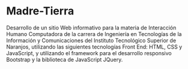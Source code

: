 # Madre-Tierra
Desarrollo de un sitio Web informativo para la materia de Interacción Humano Computadora de la carrera de Ingeniería en Tecnologías de la Información y Comunicaciones del Instituto Tecnológico Superior de Naranjos, utilizando las siguientes tecnologías Front End: HTML, CSS y JavaScript, y utilizando el framework para el desarrollo responsivo Bootstrap y la biblioteca de JavaScript JQuery.
